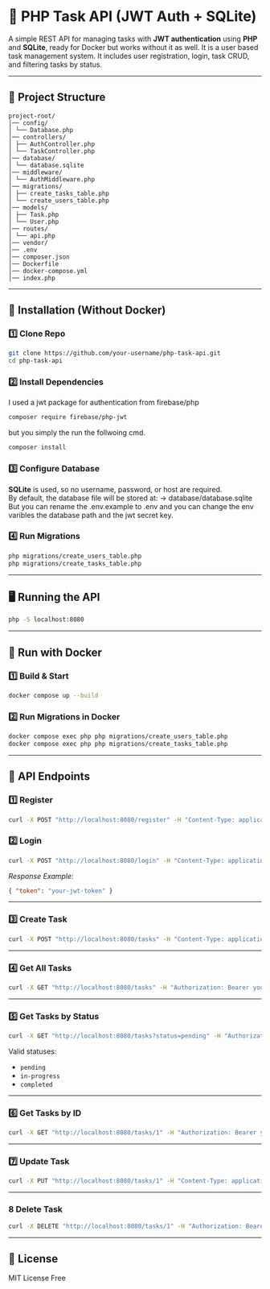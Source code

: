 # 📝 PHP Task API (JWT Auth + SQLite)

A simple REST API for managing tasks with **JWT authentication** using **PHP** and **SQLite**, ready for Docker but works without it as well. It is a user based task management system. It includes user registration, login, task CRUD, and filtering tasks by status.

---

## 📂 Project Structure
```
project-root/
│── config/
│ └── Database.php
│── controllers/
│ ├── AuthController.php
│ └── TaskController.php
│── database/
│ └── database.sqlite
│── middleware/
│ └── AuthMiddleware.php
│── migrations/
│ ├── create_tasks_table.php
│ └── create_users_table.php
│── models/
│ ├── Task.php
│ └── User.php
│── routes/
│ └── api.php
│── vendor/
│── .env
│── composer.json
│── Dockerfile
│── docker-compose.yml
│── index.php
```

---

## 🚀 Installation (Without Docker)

### 1️⃣ Clone Repo
```bash
git clone https://github.com/your-username/php-task-api.git
cd php-task-api
```

### 2️⃣ Install Dependencies
I used a jwt package for authentication from firebase/php

```bash
composer require firebase/php-jwt 
``` 
but you simply the run the follwoing cmd.
```bash
composer install
```



### 3️⃣ Configure Database
**SQLite** is used, so no username, password, or host are required.  
By default, the database file will be stored at:
-> database/database.sqlite
But you can rename the .env.example to .env and you can change the env varibles the database path and the jwt secret key.

### 4️⃣ Run Migrations
```bash
php migrations/create_users_table.php
php migrations/create_tasks_table.php
```

---

## 🖥️ Running the API
```bash
php -S localhost:8080
```

---
## 🐳 Run with Docker

### 1️⃣ Build & Start
```bash
docker compose up --build
```

### 2️⃣ Run Migrations in Docker
```bash
docker compose exec php php migrations/create_users_table.php
docker compose exec php php migrations/create_tasks_table.php
```

---

## 🧪 API Endpoints

### 1️⃣ Register
```bash
curl -X POST "http://localhost:8080/register" -H "Content-Type: application/json" -d "{\"username\":\"john\",\"email\":\"john@example.com\",\"password\":\"secret123\"}"
```

### 2️⃣ Login
```bash
curl -X POST "http://localhost:8080/login" -H "Content-Type: application/json" -d "{\"username\":\"john\",\"password\":\"secret123\"}"
```
_Response Example:_
```json
{ "token": "your-jwt-token" }
```

---

### 3️⃣ Create Task
```bash
curl -X POST "http://localhost:8080/tasks" -H "Content-Type: application/json" -H "Authorization: Bearer your-jwt-token" -d "{\"title\":\"Buy milk\",\"description\":\"Get from store\",\"status\":\"pending\"}"
```

---

### 4️⃣ Get All Tasks
```bash
curl -X GET "http://localhost:8080/tasks" -H "Authorization: Bearer your-jwt-token"
```

---

### 5️⃣ Get Tasks by Status
```bash
curl -X GET "http://localhost:8080/tasks?status=pending" -H "Authorization: Bearer your-jwt-token"
```
Valid statuses:  
- `pending`  
- `in-progress`  
- `completed`  

---
### 6️⃣ Get Tasks by ID
```bash
curl -X GET "http://localhost:8080/tasks/1" -H "Authorization: Bearer your-jwt-token"
```
---

### 7️⃣ Update Task
```bash
curl -X PUT "http://localhost:8080/tasks/1" -H "Content-Type: application/json" -H "Authorization: Bearer your-jwt-token" -d "{\"title\":\"Buy bread\",\"description\":\"Whole grain\",\"status\":\"completed\"}"
```

---

### 8 Delete Task
```bash
curl -X DELETE "http://localhost:8080/tasks/1" -H "Authorization: Bearer your-jwt-token"
```

---

## 📄 License
MIT License Free

